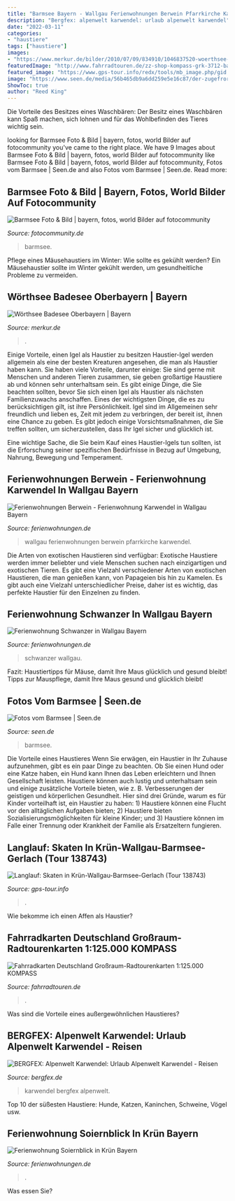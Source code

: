 ```yaml
---
title: "Barmsee Bayern - Wallgau Ferienwohnungen Berwein Pfarrkirche Karwendel"
description: "Bergfex: alpenwelt karwendel: urlaub alpenwelt karwendel"
date: "2022-03-11"
categories:
- "haustiere"
tags: ["haustiere"]
images:
- "https://www.merkur.de/bilder/2010/07/09/834910/1046837520-woerthsee-EhLjoND0aef.jpg"
featuredImage: "http://www.fahrradtouren.de/zz-shop-kompass-grk-3712-bayern-sued-coverbild.jpg"
featured_image: "https://www.gps-tour.info/redx/tools/mb_image.php/gid.8/file.y636263c515caaf917bad4b40d3cbba2268b57cf4361e08ca91a1dcbbf7dadd767a2523bcb581031c8096f46505ddd48a20af5d636263/CIMG9066.jpg"
image: "https://www.seen.de/media/56b465db9a6dd259e5e16c87/der-zugefrorene-barmsee.jpg_900x700.jpg?auto=True"
ShowToc: true
author: "Reed King"
---
```



Die Vorteile des Besitzes eines Waschbären: Der Besitz eines Waschbären kann Spaß machen, sich lohnen und für das Wohlbefinden des Tieres wichtig sein.

	

		
looking for Barmsee Foto &amp; Bild | bayern, fotos, world Bilder auf fotocommunity you've came to the right place. We have 9 Images about Barmsee Foto &amp; Bild | bayern, fotos, world Bilder auf fotocommunity like Barmsee Foto &amp; Bild | bayern, fotos, world Bilder auf fotocommunity, Fotos vom Barmsee | Seen.de and also Fotos vom Barmsee | Seen.de. Read more:
		
    
## Barmsee Foto &amp; Bild | Bayern, Fotos, World Bilder Auf Fotocommunity

<img loading=lazy src="https://img.fotocommunity.com/barmsee-07d12bcd-6e03-4087-b5df-36049fb6e8cd.jpg?width=1000" onerror="this.onerror=null;this.src='https://tse3.mm.bing.net/th?id=OIP.gmTRUoHxOjhaBJ7R0ITCMwHaE8&amp;pid=15.1';" alt="Barmsee Foto &amp; Bild | bayern, fotos, world Bilder auf fotocommunity">

_Source: fotocommunity.de_

>barmsee. 

	

Pflege eines Mäusehaustiers im Winter: Wie sollte es gekühlt werden?
Ein Mäusehaustier sollte im Winter gekühlt werden, um gesundheitliche Probleme zu vermeiden.

    
## Wörthsee Badesee Oberbayern | Bayern

<img loading=lazy src="https://www.merkur.de/bilder/2010/07/09/834910/1046837520-woerthsee-EhLjoND0aef.jpg" onerror="this.onerror=null;this.src='https://tse2.mm.bing.net/th?id=OIP.BljDZ-S2oLqFv4GrzbGKRgHaEK&amp;pid=15.1';" alt="Wörthsee Badesee Oberbayern | Bayern">

_Source: merkur.de_

>. 

	

Einige Vorteile, einen Igel als Haustier zu besitzen
Haustier-Igel werden allgemein als eine der besten Kreaturen angesehen, die man als Haustier haben kann. Sie haben viele Vorteile, darunter einige: Sie sind gerne mit Menschen und anderen Tieren zusammen, sie geben großartige Haustiere ab und können sehr unterhaltsam sein.
Es gibt einige Dinge, die Sie beachten sollten, bevor Sie sich einen Igel als Haustier als nächsten Familienzuwachs anschaffen. Eines der wichtigsten Dinge, die es zu berücksichtigen gilt, ist ihre Persönlichkeit. Igel sind im Allgemeinen sehr freundlich und lieben es, Zeit mit jedem zu verbringen, der bereit ist, ihnen eine Chance zu geben. Es gibt jedoch einige Vorsichtsmaßnahmen, die Sie treffen sollten, um sicherzustellen, dass Ihr Igel sicher und glücklich ist.

Eine wichtige Sache, die Sie beim Kauf eines Haustier-Igels tun sollten, ist die Erforschung seiner spezifischen Bedürfnisse in Bezug auf Umgebung, Nahrung, Bewegung und Temperament.

    
## Ferienwohnungen Berwein - Ferienwohnung Karwendel In Wallgau Bayern

<img loading=lazy src="https://static.ferienwohnungen.de/fotos/105300/zusatz11-min-900x600.jpg" onerror="this.onerror=null;this.src='https://tse4.mm.bing.net/th?id=OIP.9EQPsGtTZxMrsAQD9shmgQHaE8&amp;pid=15.1';" alt="Ferienwohnungen Berwein - Ferienwohnung Karwendel in Wallgau Bayern">

_Source: ferienwohnungen.de_

>wallgau ferienwohnungen berwein pfarrkirche karwendel. 

	

Die Arten von exotischen Haustieren sind verfügbar:
Exotische Haustiere werden immer beliebter und viele Menschen suchen nach einzigartigen und exotischen Tieren. Es gibt eine Vielzahl verschiedener Arten von exotischen Haustieren, die man genießen kann, von Papageien bis hin zu Kamelen. Es gibt auch eine Vielzahl unterschiedlicher Preise, daher ist es wichtig, das perfekte Haustier für den Einzelnen zu finden.

    
## Ferienwohnung Schwanzer In Wallgau Bayern

<img loading=lazy src="https://static.ferienwohnungen.de/fotos/14724/zusatz05.jpg" onerror="this.onerror=null;this.src='https://tse3.mm.bing.net/th?id=OIP.CNpoR7X5MJyHgEhpK62oZAHaE6&amp;pid=15.1';" alt="Ferienwohnung Schwanzer in Wallgau Bayern">

_Source: ferienwohnungen.de_

>schwanzer wallgau. 

	

Fazit: Haustiertipps für Mäuse, damit Ihre Maus glücklich und gesund bleibt!
Tipps zur Mauspflege, damit Ihre Maus gesund und glücklich bleibt!

    
## Fotos Vom Barmsee | Seen.de

<img loading=lazy src="https://www.seen.de/media/56b465db9a6dd259e5e16c87/der-zugefrorene-barmsee.jpg_900x700.jpg?auto=True" onerror="this.onerror=null;this.src='https://tse3.mm.bing.net/th?id=OIP.K-3lGAUcVMrfUQrahWJyYQHaFw&amp;pid=15.1';" alt="Fotos vom Barmsee | Seen.de">

_Source: seen.de_

>barmsee. 

	

Die Vorteile eines Haustieres
Wenn Sie erwägen, ein Haustier in Ihr Zuhause aufzunehmen, gibt es ein paar Dinge zu beachten. Ob Sie einen Hund oder eine Katze haben, ein Hund kann Ihnen das Leben erleichtern und Ihnen Gesellschaft leisten. Haustiere können auch lustig und unterhaltsam sein und einige zusätzliche Vorteile bieten, wie z. B. Verbesserungen der geistigen und körperlichen Gesundheit. Hier sind drei Gründe, warum es für Kinder vorteilhaft ist, ein Haustier zu haben: 1) Haustiere können eine Flucht vor den alltäglichen Aufgaben bieten; 2) Haustiere bieten Sozialisierungsmöglichkeiten für kleine Kinder; und 3) Haustiere können im Falle einer Trennung oder Krankheit der Familie als Ersatzeltern fungieren.

    
## Langlauf: Skaten In Krün-Wallgau-Barmsee-Gerlach (Tour 138743)

<img loading=lazy src="https://www.gps-tour.info/redx/tools/mb_image.php/gid.8/file.y636263c515caaf917bad4b40d3cbba2268b57cf4361e08ca91a1dcbbf7dadd767a2523bcb581031c8096f46505ddd48a20af5d636263/CIMG9066.jpg" onerror="this.onerror=null;this.src='https://tse4.mm.bing.net/th?id=OIP.PLysHKh8ren-2iRVUaYXAwHaFj&amp;pid=15.1';" alt="Langlauf: Skaten in Krün-Wallgau-Barmsee-Gerlach (Tour 138743)">

_Source: gps-tour.info_

>. 

	

Wie bekomme ich einen Affen als Haustier?

    
## Fahrradkarten Deutschland Großraum-Radtourenkarten 1:125.000 KOMPASS

<img loading=lazy src="http://www.fahrradtouren.de/zz-shop-kompass-grk-3712-bayern-sued-coverbild.jpg" onerror="this.onerror=null;this.src='https://tse3.mm.bing.net/th?id=OIP.FWsCV5uytDHzzN0nWhM7yQAAAA&amp;pid=15.1';" alt="Fahrradkarten Deutschland Großraum-Radtourenkarten 1:125.000 KOMPASS">

_Source: fahrradtouren.de_

>. 

	

Was sind die Vorteile eines außergewöhnlichen Haustieres?

    
## BERGFEX: Alpenwelt Karwendel: Urlaub Alpenwelt Karwendel - Reisen

<img loading=lazy src="https://vcdn.bergfex.at/images/resized/6c/f3c0f698dec6d16c_a8174c5fd46a6ff4.jpg" onerror="this.onerror=null;this.src='https://tse1.mm.bing.net/th?id=OIP.A8PpONAYIyXnb_g6anAp-AHaD3&amp;pid=15.1';" alt="BERGFEX: Alpenwelt Karwendel: Urlaub Alpenwelt Karwendel - Reisen">

_Source: bergfex.de_

>karwendel bergfex alpenwelt. 

	

Top 10 der süßesten Haustiere: Hunde, Katzen, Kaninchen, Schweine, Vögel usw.

    
## Ferienwohnung Soiernblick In Krün Bayern

<img loading=lazy src="https://static.ferienwohnungen.de/fotos/3306593/2/enzian-wiese-hochstr-blur-960x640.jpg" onerror="this.onerror=null;this.src='https://tse4.mm.bing.net/th?id=OIP.vehNV84N3aMnGgD7SIvDYwHaE8&amp;pid=15.1';" alt="Ferienwohnung Soiernblick in Krün Bayern">

_Source: ferienwohnungen.de_

>. 

	

Was essen Sie?

